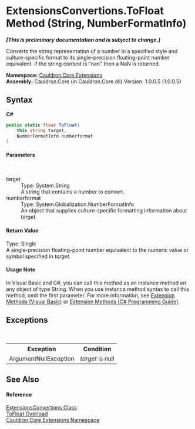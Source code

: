 # ExtensionsConvertions.ToFloat Method (String, NumberFormatInfo)
 _**\[This is preliminary documentation and is subject to change.\]**_

Converts the string representation of a number in a specified style and culture-specific format to its single-precision floating-point number equivalent. if the string content is "nan" then a NaN is returned.

**Namespace:**&nbsp;<a href="N_Cauldron_Core_Extensions">Cauldron.Core.Extensions</a><br />**Assembly:**&nbsp;Cauldron.Core (in Cauldron.Core.dll) Version: 1.0.0.5 (1.0.0.5)

## Syntax

**C#**<br />
``` C#
public static float ToFloat(
	this string target,
	NumberFormatInfo numberformat
)
```


#### Parameters
&nbsp;<dl><dt>target</dt><dd>Type: System.String<br />A string that contains a number to convert.</dd><dt>numberformat</dt><dd>Type: System.Globalization.NumberFormatInfo<br />An object that supplies culture-specific formatting information about *target*.</dd></dl>

#### Return Value
Type: Single<br />A single-precision floating-point number equivalent to the numeric value or symbol specified in *target*.

#### Usage Note
In Visual Basic and C#, you can call this method as an instance method on any object of type String. When you use instance method syntax to call this method, omit the first parameter. For more information, see <a href="http://msdn.microsoft.com/en-us/library/bb384936.aspx">Extension Methods (Visual Basic)</a> or <a href="http://msdn.microsoft.com/en-us/library/bb383977.aspx">Extension Methods (C# Programming Guide)</a>.

## Exceptions
&nbsp;<table><tr><th>Exception</th><th>Condition</th></tr><tr><td>ArgumentNullException</td><td>*target* is null</td></tr></table>

## See Also


#### Reference
<a href="T_Cauldron_Core_Extensions_ExtensionsConvertions">ExtensionsConvertions Class</a><br /><a href="Overload_Cauldron_Core_Extensions_ExtensionsConvertions_ToFloat">ToFloat Overload</a><br /><a href="N_Cauldron_Core_Extensions">Cauldron.Core.Extensions Namespace</a><br />